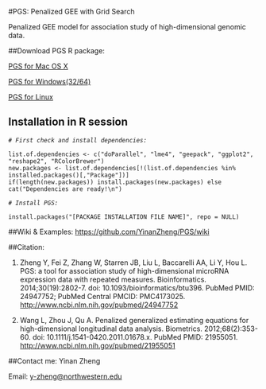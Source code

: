 #PGS: Penalized GEE with Grid Search

Penalized GEE model for association study of high-dimensional genomic data. 

##Download PGS R package:

[PGS for Mac OS X](https://github.com/YinanZheng/PGS/releases/download/PGS_0.1.0/PGS_0.1.0_OSX.tgz)

[PGS for Windows(32/64)](https://github.com/YinanZheng/PGS/releases/download/PGS_0.1.0/PGS_0.1.0_Windows.zip)

[PGS for Linux](https://github.com/YinanZheng/PGS/releases/download/PGS_0.1.0/PGS_0.1.0_Linux.tar.gz)

## Installation in R session

_`# First check and install dependencies:`_

    list.of.dependencies <- c("doParallel", "lme4", "geepack", "ggplot2", "reshape2", "RColorBrewer")
    new.packages <- list.of.dependencies[!(list.of.dependencies %in% installed.packages()[,"Package"])]
    if(length(new.packages)) install.packages(new.packages) else cat("Dependencies are ready!\n")
    
_`# Install PGS:`_

    install.packages("[PACKAGE INSTALLATION FILE NAME]", repo = NULL)

##Wiki & Examples:
https://github.com/YinanZheng/PGS/wiki

##Citation:
1.	Zheng Y, Fei Z, Zhang W, Starren JB, Liu L, Baccarelli AA, Li Y, Hou L. PGS: a tool for association study of high-dimensional microRNA expression data with repeated measures. Bioinformatics. 2014;30(19):2802-7. doi: 10.1093/bioinformatics/btu396. PubMed PMID: 24947752; PubMed Central PMCID: PMC4173025. http://www.ncbi.nlm.nih.gov/pubmed/24947752

2.	Wang L, Zhou J, Qu A. Penalized generalized estimating equations for high-dimensional longitudinal data analysis. Biometrics. 2012;68(2):353-60. doi: 10.1111/j.1541-0420.2011.01678.x. PubMed PMID: 21955051. http://www.ncbi.nlm.nih.gov/pubmed/21955051

##Contact me:
Yinan Zheng 

Email: y-zheng@northwestern.edu




